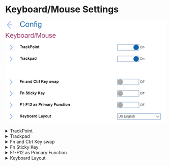 # Keyboard/Mouse Settings #
![](./img/keyboardmouse.png)

<details><summary>TrackPoint</summary>
One of 2 possible states:

1.	Off - Built-in Track point is disabled.
2.	**On** - Built-in TrackPoint is enabled. Default. 
</details>

<details><summary>Trackpad</summary>
One of 2 possible states:

1.	Off - Built-in Trackpad is disabled.
2.	**On** - Built-in Trackpad is enabled. Default.
</details>

<details><summary>Fn and Ctrl Key swap</summary>
One of 2 possible states:

1.	**Off** - Fn key and Ctrl key behaviour is as printed on the keyboard. Default.
2.	On - Fn key works as Ctrl key. Ctrl key works as Fn key. Note. Bottom-Left key will wake the system from sleep state.
</details>

<details><summary>Fn Sticky Key</summary>
One of 2 possible states:

1.	**Off** - Fn key will not switch to sticky state. Default.
2.	On - User can press Fn key to keep it in a pressed condition, then press the desired function key. The action is equivalent to pressing the required key and the Fn key simultaneously. When User presses the Fn key twice, the state is locked until User presses the Fn key again.
</details>

<details><summary>F1-F12 as Primary Function</summary>
One of 2 possible states:

1.	On - Executes the F1-F12 function.
2.	**Off** - Executes the special function. Default. 

Alternatively, to switch to above two options, press Fn+Esc to use FnLk (Fn Lock). LED in on when FnLk is enabled.
</details>

<details><summary>Keyboard Layout</summary>
Field to select keyboard layout in pre-OS environment. This configuration does not affect OS.
Possible options:

1.	**US English** - Default
2.	Canadian French Multilingual
3.	Canadian French
4.	Spanish (Latin America) 
5.	Portuguese (Brazil)
6.	Belgian
7.	Danish
8.	Spanish
9.	French
10.	German
11.	Hungarian
12.	Icelandic
13.	Italian
14.	Norwegian
15.	Portuguese
16.	Slovenian
17.	Swedish
18.	Swiss
19.	Turkish
20.	UK English
21.	Japanese
22.	Korean
23.	Traditional Chinese
24.	Turkish-F
25.	Estonian
26.	Finnish
27.	Czech

**Note**. On latest machines in BIOS added support for ASCII special characters and symbols such as @, ! ,?, etc. Those characters depend on keyboard layout and BIOS cannot know the attached keyboard, therefore users have to select keyboard layout if they replace keyboard.

</details>